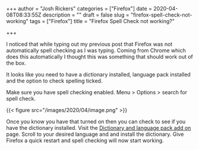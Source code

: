 +++
author = "Josh Rickers"
categories = ["Firefox"]
date = 2020-04-08T08:33:55Z
description = ""
draft = false
slug = "firefox-spell-check-not-working"
tags = ["Firefox"]
title = "Firefox Spell Check not working?"

+++


I noticed that while typing out my previous post that Firefox was not automatically spell checking as I was typing. Coming from Chrome which does this automatically I thought this was something that should work out of the box.

It looks like you need to have a dictionary installed, language pack installed and the option to check spelling ticked.

Make sure you have spell checking enabled. Menu > Options > search for spell check.

{{< figure src="/images/2020/04/image.png" >}}

Once you know you have that turned on then you can check to see if you have the dictionary installed. Visit the [Dictionary and language pack add on](https://addons.mozilla.org/en-US/firefox/language-tools/) page. Scroll to your desired language and and install the dictionary. Give Firefox a quick restart and spell checking will now start working.

